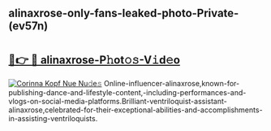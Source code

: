 ## alinaxrose-only-fans​-leaked-photo​-Private-(ev57n)


# <h2><a href="https://mediaupload.pro?title=alinaxrose&ref=git">🔗👉 🔴 alinaxrose-P𝚑ot𝚘𝚜-V𝚒d𝚎o</a></h2>

[![Corinna Kopf Nue Nu𝚍e𝚜](https://i.imgur.com/0qMVB7G.gif)](https://mediaupload.pro?title=alinaxrose&ref=git)
Online-influencer-alinaxrose,known-for-publishing-dance-and-lifestyle-content,-including-performances-and-vlogs-on-social-media-platforms.Brilliant-ventriloquist-assistant-alinaxrose,celebrated-for-their-exceptional-abilities-and-accomplishments-in-assisting-ventriloquists.  